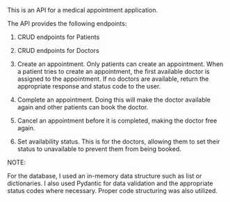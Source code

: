 This is an API for a medical appointment application.

The API provides the following endpoints:

1. CRUD endpoints for Patients

2. CRUD endpoints for Doctors

3. Create an appointment. Only patients can create an appointment. When a patient tries to create an appointment, the first available doctor is assigned to the appointment. If no doctors are available, return the appropriate response and status code to the user.

4. Complete an appointment. Doing this will make the doctor available again and other patients can book the doctor.

5. Cancel an appointment before it is completed, making the doctor free again.

6. Set availability status. This is for the doctors, allowing them to set their status to unavailable to prevent them from being booked.


NOTE:

For the database, I used an in-memory data structure such as list or dictionaries.
I also used Pydantic for data validation and the appropriate status codes where necessary. Proper code structuring was also utilized.
